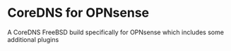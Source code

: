 # CoreDNS for OPNsense

A CoreDNS FreeBSD build specifically for OPNsense which includes some additional plugins
